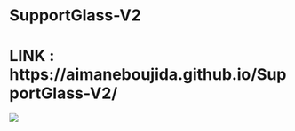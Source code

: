 # SupportGlass-V2
<h1>LINK : https://aimaneboujida.github.io/SupportGlass-V2/</h1>
<img src="imgs/Support-Glass-PIC.png"/>

